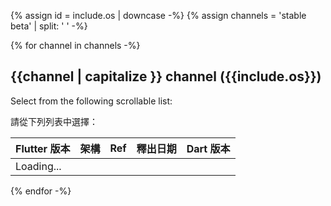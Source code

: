 {% assign id =  include.os | downcase -%}
{% assign channels =  'stable beta' | split: ' ' -%}

<div id="{{id}}" class="tab-pane
  {%- if id == 'windows' %} active {% endif %}"
  role="tabpanel" aria-labelledby="{{id}}-tab" markdown="1">

{% for channel in channels -%}
## {{channel | capitalize }} channel ({{include.os}})

Select from the following scrollable list:

請從下列列表中選擇：

<div class="scrollable-table">
  <table id="downloads-{{id}}-{{channel}}" class="table table-striped">
  <thead><tr><th>Flutter 版本</th><th>架構</th><th>Ref</th><th class="date">釋出日期</th><th>Dart 版本</th></tr></thead>
  <tr class="loading"><td colspan="5">Loading...</td></tr>
  </table>
</div>
{% endfor -%}

</div>
